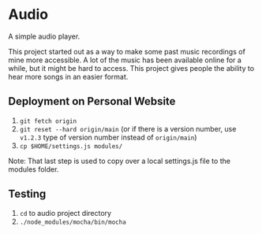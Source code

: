 # Audio
A simple audio player.

This project started out as a way to make some past music recordings of mine more accessible. A lot of the music has been available online for a while, but it might be hard to access. This project gives people the ability to hear more songs in an easier format.

## Deployment on Personal Website
1. `git fetch origin`
2. `git reset --hard origin/main` (or if there is a version number, use `v1.2.3` type of version number instead of `origin/main`)
3. `cp $HOME/settings.js modules/`

Note: That last step is used to copy over a local settings.js file to the modules folder.

## Testing
1. `cd` to audio project directory
2. `./node_modules/mocha/bin/mocha`

